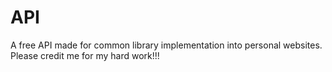 # API
A free API made for common library implementation into personal websites. Please credit me for my hard work!!!
